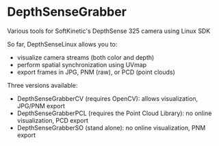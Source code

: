 DepthSenseGrabber
===============

Various tools for SoftKinetic's DepthSense 325 camera using Linux SDK

So far, DepthSenseLinux allows you to:
 - visualize camera streams (both color and depth)
 - perform spatial synchronization using UVmap
 - export frames in JPG, PNM (raw), or PCD (point clouds)

Three versions available:
 - DepthSenseGrabberCV (requires OpenCV): allows visualization, JPG/PNM export
 - DepthSenseGrabberPCL (requires the Point Cloud Library): no online visualization, PCD export
 - DepthSenseGrabberSO (stand alone): no online visualization, PNM export
